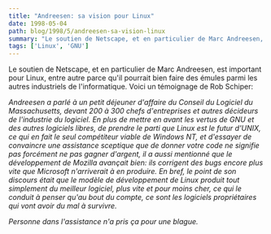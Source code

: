 ```yaml
---
title: "Andreesen: sa vision pour Linux"
date: 1998-05-04
path: blog/1998/5/andreesen-sa-vision-linux
summary: "Le soutien de Netscape, et en particulier de Marc Andreesen, est important pour Linux, entre autre parce qu'il pourrait bien faire des émules parmi les autres industriels de l'informatique."
tags: ['Linux', 'GNU']
---
```


<P>
Le soutien de Netscape, et en particulier de Marc Andreesen, est important
pour Linux, entre autre parce qu'il pourrait bien faire des émules parmi les
autres industriels de l'informatique. Voici un témoignage de Rob Schiper:
</P>

<EM>
<P>Andreesen a parlé à un petit déjeuner d'affaire du Conseil du Logiciel
du Massachusetts, devant 200 à 300 chefs d'entreprises et autres décideurs
de l'industrie du logiciel. En plus de mettre en avant les vertus de GNU
et des autres logiciels libres, de prendre le parti que Linux est le
futur d'UNIX, ce qui en fait le seul compétiteur viable de Windows NT,
et d'essayer de convaincre une assistance sceptique que de donner votre code
ne signifie pas forcément ne pas gagner d'argent, il a aussi mentionné
que le développement de Mozilla avançait bien: ils corrigent des bugs encore
plus vite que Microsoft n'arriverait à en produire. En bref, le point de
son discours était que le modèle de développement de Linux produit tout
simplement du meilleur logiciel, plus vite et pour moins cher, ce qui le
conduit à penser qu'au bout du compte, ce sont les logiciels propriétaires
qui vont avoir du mal à survivre.
</P>

<P>
Personne dans l'assistance n'a pris ça pour une blague.
</P>

</EM>



